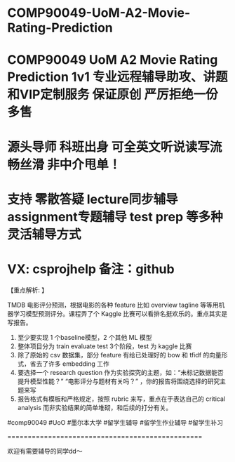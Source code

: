 # COMP90049-UoM-A2-Movie-Rating-Prediction
# COMP90049 UoM A2 Movie Rating Prediction 1v1 专业远程辅导助攻、讲题和VIP定制服务 保证原创 严厉拒绝一份多售
# 源头导师 科班出身 可全英文听说读写流畅丝滑 非中介甩单！
# 支持 零散答疑 lecture同步辅导 assignment专题辅导 test prep 等多种灵活辅导方式
# VX: csprojhelp 备注：github

【重点解析: 】

TMDB 电影评分预测，根据电影的各种 feature 比如 overview tagline 等等用机器学习模型预测评分。课程弄了个 Kaggle 比赛可以看排名挺欢乐的。重点其实是写报告。

1. 至少要实现 1 个baseline模型，2 个其他 ML 模型
2. 整体项目分为 train evaluate test 3个阶段，test 为 kaggle 比赛
3. 除了原始的 csv 数据集，部分 feature 有给已处理好的 bow 和 tfidf 的向量形式，省去了许多 embedding 工作
4. 要选择一个 research question 作为实验探究的主题，如：“未标记数据能否提升模型性能？” “电影评分与题材有关吗？” ，你的报告将围绕选择的研究主题来写
5. 报告格式有模板和严格规定，按照 rubric 来写，重点在于表达自己的 critical analysis 而非实验结果的简单堆砌，和后续的打分有关。


#comp90049 #UoO #墨尔本大学 #留学生辅导 #留学生作业辅导 #留学生补习

================================================

欢迎有需要辅导的同学dd～
